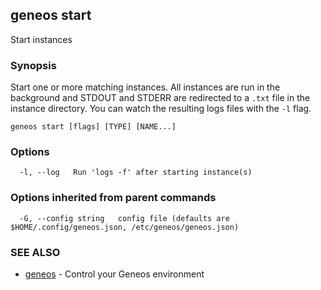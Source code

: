 ## geneos start

Start instances

### Synopsis


Start one or more matching instances. All instances are run in
the background and STDOUT and STDERR are redirected to a `.txt` file
in the instance directory. You can watch the resulting logs files with the
`-l` flag.


```
geneos start [flags] [TYPE] [NAME...]
```

### Options

```
  -l, --log   Run 'logs -f' after starting instance(s)
```

### Options inherited from parent commands

```
  -G, --config string   config file (defaults are $HOME/.config/geneos.json, /etc/geneos/geneos.json)
```

### SEE ALSO

* [geneos](geneos.md)	 - Control your Geneos environment

